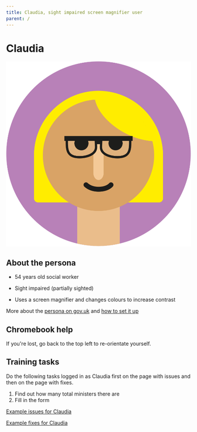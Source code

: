 ```yaml
---
title: Claudia, sight impaired screen magnifier user
parent: /
---
```


# Claudia

<div><img src="../images/persona-avatars/claudia.png" class="profile" alt="" /></div>


## About the persona

* 54 years old social worker

* Sight impaired (partially sighted)

* Uses a screen magnifier and changes colours to increase contrast

More about the [persona on gov.uk](https://www.gov.uk/government/publications/understanding-disabilities-and-impairments-user-profiles/claudia-partially-sighted-screen-magnifier-user) and [how to set it up](../setup.html#claudia)


## Chromebook help

If you're lost, go back to the top left to re-orientate yourself.


## Training tasks

Do the following tasks logged in as Claudia first on the page with issues and then on the page with fixes.

1. Find out how many total ministers there are
2. Fill in the form

[Example issues for Claudia](bad.html)

[Example fixes for Claudia](good.html)
